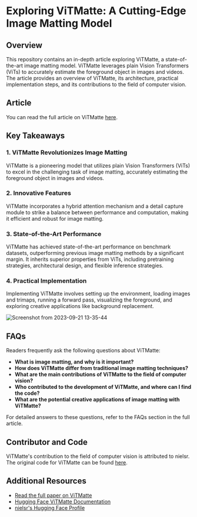# Exploring ViTMatte: A Cutting-Edge Image Matting Model

## Overview

This repository contains an in-depth article exploring ViTMatte, a state-of-the-art image matting model. ViTMatte leverages plain Vision Transformers (ViTs) to accurately estimate the foreground object in images and videos. The article provides an overview of ViTMatte, its architecture, practical implementation steps, and its contributions to the field of computer vision.

## Article

You can read the full article on ViTMatte [here](https://github.com/inuwamobarak/ViTMatte).

## Key Takeaways

### 1. ViTMatte Revolutionizes Image Matting

ViTMatte is a pioneering model that utilizes plain Vision Transformers (ViTs) to excel in the challenging task of image matting, accurately estimating the foreground object in images and videos.

### 2. Innovative Features

ViTMatte incorporates a hybrid attention mechanism and a detail capture module to strike a balance between performance and computation, making it efficient and robust for image matting.

### 3. State-of-the-Art Performance

ViTMatte has achieved state-of-the-art performance on benchmark datasets, outperforming previous image matting methods by a significant margin. It inherits superior properties from ViTs, including pretraining strategies, architectural design, and flexible inference strategies.

### 4. Practical Implementation

Implementing ViTMatte involves setting up the environment, loading images and trimaps, running a forward pass, visualizing the foreground, and exploring creative applications like background replacement.

![Screenshot from 2023-09-21 13-35-44](https://github.com/inuwamobarak/ViTMatte/assets/65142149/8909ff76-c43c-4b6e-9ab0-191324069a71)

## FAQs

Readers frequently ask the following questions about ViTMatte:

- **What is image matting, and why is it important?**
- **How does ViTMatte differ from traditional image matting techniques?**
- **What are the main contributions of ViTMatte to the field of computer vision?**
- **Who contributed to the development of ViTMatte, and where can I find the code?**
- **What are the potential creative applications of image matting with ViTMatte?**

For detailed answers to these questions, refer to the FAQs section in the full article.

## Contributor and Code

ViTMatte's contribution to the field of computer vision is attributed to nielsr. The original code for ViTMatte can be found [here](https://github.com/hustvl/ViTMatte).

## Additional Resources

- [Read the full paper on ViTMatte](https://arxiv.org/abs/2305.15272)
- [Hugging Face ViTMatte Documentation](https://huggingface.co/docs/transformers/main/en/model_doc/vitmatte)
- [nielsr's Hugging Face Profile](https://huggingface.co/nielsr)
